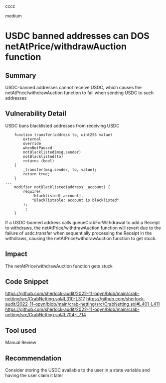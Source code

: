 cccz

medium

# USDC banned addresses can DOS netAtPrice/withdrawAuction function

## Summary
USDC-banned addresses cannot receive USDC, which causes the netAtPrice/withdrawAuction function to fail when sending USDC to such addresses
## Vulnerability Detail
USDC bans blacklisted addresses from receiving USDC
```solidity
    function transfer(address to, uint256 value)
        external
        override
        whenNotPaused
        notBlacklisted(msg.sender)
        notBlacklisted(to)
        returns (bool)
    {
        _transfer(msg.sender, to, value);
        return true;
    }
...
    modifier notBlacklisted(address _account) {
        require(
            !blacklisted[_account],
            "Blacklistable: account is blacklisted"
        );
        _;
    }
```
If a USDC-banned address calls queueCrabForWithdrawal to add a Receipt to withdraws, the netAtPrice/withdrawAuction function will revert due to the failure of usdc.transfer when sequentially processing the Receipt in the withdraws, causing the netAtPrice/withdrawAuction function to get stuck.

## Impact

The netAtPrice/withdrawAuction function gets stuck

## Code Snippet
https://github.com/sherlock-audit/2022-11-opyn/blob/main/crab-netting/src/CrabNetting.sol#L310-L317
https://github.com/sherlock-audit/2022-11-opyn/blob/main/crab-netting/src/CrabNetting.sol#L401-L411
https://github.com/sherlock-audit/2022-11-opyn/blob/main/crab-netting/src/CrabNetting.sol#L704-L714

## Tool used

Manual Review

## Recommendation
Consider storing the USDC available to the user in a state variable and having the user claim it later